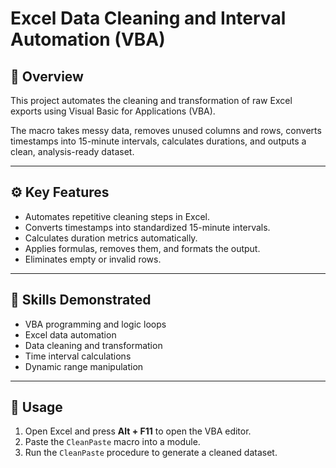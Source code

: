 # Excel Data Cleaning and Interval Automation (VBA)

## 🧠 Overview
This project automates the cleaning and transformation of raw Excel exports using Visual Basic for Applications (VBA).

The macro takes messy data, removes unused columns and rows, converts timestamps into 15-minute intervals, calculates durations, and outputs a clean, analysis-ready dataset.

---

## ⚙️ Key Features
- Automates repetitive cleaning steps in Excel.
- Converts timestamps into standardized 15-minute intervals.
- Calculates duration metrics automatically.
- Applies formulas, removes them, and formats the output.
- Eliminates empty or invalid rows.

---

## 🧩 Skills Demonstrated
- VBA programming and logic loops
- Excel data automation
- Data cleaning and transformation
- Time interval calculations
- Dynamic range manipulation

---

## 🚀 Usage
1. Open Excel and press **Alt + F11** to open the VBA editor.
2. Paste the `CleanPaste` macro into a module.
3. Run the `CleanPaste` procedure to generate a cleaned dataset.
